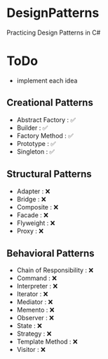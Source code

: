 # DesignPatterns
Practicing Design Patterns in C#

# ToDo
- implement each idea
  
## Creational Patterns
- Abstract Factory : ✅
- Builder : ✅
- Factory Method : ✅
- Prototype : ✅
- Singleton : ✅

## Structural Patterns
- Adapter : ❌
- Bridge : ❌
- Composite : ❌
- Facade : ❌
- Flyweight : ❌
- Proxy : ❌

## Behavioral Patterns
- Chain of Responsibility : ❌
- Command : ❌
- Interpreter : ❌
- Iterator : ❌
- Mediator : ❌
- Memento : ❌
- Observer : ❌
- State : ❌
- Strategy : ❌
- Template Method : ❌
- Visitor : ❌
